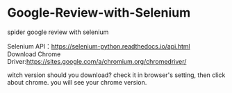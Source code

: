 # Google-Review-with-Selenium
spider google review with selenium

Selenium API：https://selenium-python.readthedocs.io/api.html     
Download Chrome Driver:https://sites.google.com/a/chromium.org/chromedriver/

witch version should you download?
check it in browser's setting, then click about chrome. you will see your chrome version.
